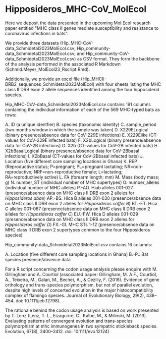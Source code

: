 # Hipposideros_MHC-CoV_MolEcol
Here we deposit the data presented in the upcoming Mol Ecol research paper entitled "MHC class II genes mediate susceptibility and resistance to coronavirus infections in bats".

We provide three datasets (Hip_MHC-CoV-data_Schmidetal2023MolEcol.csv; Hip_community-data_Schmidetal2023MolEcol.csv; and Hip_community-CoV-data_Schmidetal2023MolEcol.csv) as CSV format. They form the backbone of the analysis performed in the associated R Markdown (Schmid.Meyer_MolEcol23_Rscript.Rmd).

Additionally, we provide an excel file (Hip_MHCII-DRB2_sequences_Schmidetal2023MolEcol) with four sheets listing the MHC class II DRB exon 2 allele sequences identified among the four hipposiderid species.



Hip_MHC-CoV-data_Schmidetal2023MolEcol.csv contains 191 columns containing the individual information of each of the 569 MHC-typed bats as rows:

A. ID (a unique identfier)
B. species (taxonomic identity) 
C. sample_period (two months window in which the sample was taken) 
D. X229ELogical (binary presence/absence data for CoV-229E infections)
E. X229Elike (CT-values for CoV-229E infected bats)
F. X2bLogical (binary presence/absence data for CoV-2B infections)
G. X2b (CT-values for CoV-2B infected bats)
H. X2bBasalLogical (binary presence/absence data for CoV-2Bbasal infections)
I. X2bBasal (CT-values for CoV-2Bbasal infected bats)
J. Location (five different core sampling locations in Ghana)
K. REP (Reproductive status; P=pregnant; PL=pregnant lactating; NR=non-reproductive; NRF=non-reproductive female; L=lactating; RA=reproductively active) 
L. FA (forearm length; mm)
M. Mass (body mass; g)
N. number_ST (individual number of MHC supertypes)
O. number_alleles (individual number of MHC alleles)
P.-AO. Hiab alleles 001-027 (presence/absence data on MHC class II DRB exon 2 alleles for *Hipposideros abae*)
AP.-BS. Hica B alleles 001-030 (presence/absence data on MHC class II DRB exon 2 alleles for *Hipposideros caffer B*)
BT.-ET. Hica C alleles 001-087 (presence/absence data on MHC class II DRB exon 2 alleles for *Hipposideros caffer C*)
EU.-FW. Hica D alleles 001-029 (presence/absence data on MHC class II DRB exon 2 alleles for *Hipposideros caffer D*)
FX.-GI. MHC STs 1-12 (presence/absence data on MHC class II DRB exon 2 supertypes common to the four Hipposideros species)



Hip_community-data_Schmidetal2023MolEcol.csv contains 16 columns:

A. Location (five different core sampling locations in Ghana)
B.-P.: Bat species presence/absence data 









For a R script concerning the codon usage analysis please enquire with M. Gillingham and A. Courtiol (associated paper: Gillingham, M. A.F., Courtiol, A., Teixeira, M., Galan, M., Bechet, A., & Cezilly, F. (2016). Evidence of gene orthology and trans-species polymorphism, but not of parallel evolution, despite high levels of concerted evolution in the major histocompatibility complex of flamingo species. Journal of Evolutionary Biology, 29(2), 438–454. doi: 10.1111/jeb.12798). 

The rationale behind the codon usage analysis is based on work presented by T. Lenz (Lenz, T. L., Eizaguirre, C., Kalbe, M., & Milinski, M. (2013). Evaluating patterns of convergent evolution and trans-species polymorphism at mhc immunogenes in two sympatric stickleback species. Evolution, 67(8), 2400–2412. doi: 10.1111/evo.12124)
